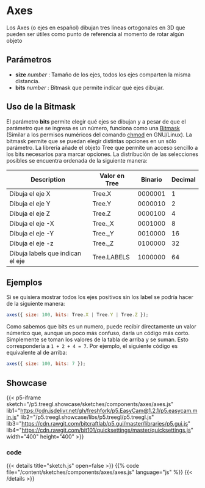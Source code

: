 # Axes

Los Axes (o ejes en español) dibujan tres líneas ortogonales en 3D que pueden ser útiles como punto de referencia al momento de rotar algún objeto

## Parámetros 

- **size** *number* : Tamaño de los ejes, todos los ejes comparten la misma distancia. 
- **bits** *number* : Bitmask que permite indicar qué ejes dibujar.

## Uso de la Bitmask

El parámetro **bits** permite elegir qué ejes se dibujan y a pesar de que el parámetro que se ingresa es un número, funciona como una [Bitmask](https://en.wikipedia.org/wiki/Mask_(computing)) (Similar a los permisos numéricos del comando [chmod](https://en.wikipedia.org/wiki/Chmod#Numerical_permissions) en GNU/Linux). La bitmask permite que se puedan elegir distintas opciones en un sólo parámetro. La librería añade el objeto Tree que permite un acceso sencillo a los bits necesarios para marcar opciones. La distribución de las selecciones posibles se encuentra ordenada de la siguiente manera: 

| Description | Valor en Tree | Binario | Decimal |
| ----------- | ----------- | ----------- | ----------- |
| Dibuja el eje X | Tree.X | 0000001 | 1 |
| Dibuja el eje Y | Tree.Y | 0000010 | 2 |
| Dibuja el eje Z | Tree.Z | 0000100 | 4 |
| Dibuja el eje -X | Tree._X | 0001000 | 8 |
| Dibuja el eje -Y | Tree._Y | 0010000 | 16 |
| Dibuja el eje -z | Tree._Z | 0100000 | 32 |
| Dibuja labels que indican el eje | Tree.LABELS | 1000000 | 64 |

## Ejemplos

Si se quisiera mostrar todos los ejes positivos sin los label se podría hacer de la siguiente manera:

```js
axes({ size: 100, bits: Tree.X | Tree.Y | Tree.Z });
```

Como sabemos que bits es un numero, puede recibir directamente un valor númerico que, aunque un poco más confuso, daría un código más corto. Simplemente se toman los valores de la tabla de arriba y se suman. Esto correspondería a `1 + 2 + 4 = 7`. Por ejemplo, el siguiente código es equivalente al de arriba:

```js
axes({ size: 100, bits: 7 });
```

## Showcase

{{< p5-iframe sketch="/p5.treegl.showcase/sketches/components/axes/axes.js" lib1="https://cdn.jsdelivr.net/gh/freshfork/p5.EasyCam@1.2.1/p5.easycam.min.js" lib2="/p5.treegl.showcase/libs/p5.treegl/p5.treegl.js" lib3="https://cdn.rawgit.com/bitcraftlab/p5.gui/master/libraries/p5.gui.js" lib4="https://cdn.rawgit.com/bit101/quicksettings/master/quicksettings.js" width="400" height="400" >}}

### code 

{{< details title="sketch.js" open=false >}}
{{% code file="/content/sketches/components/axes/axes.js" language="js" %}}
{{< /details >}}